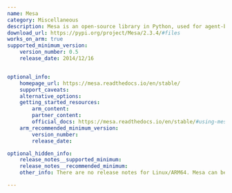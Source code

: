 ```yaml
---
name: Mesa
category: Miscellaneous
description: Mesa is an open-source library in Python, used for agent-based modeling, and is ideal for simulating complex systems and exploring emergent behaviors.
download_url: https://pypi.org/project/Mesa/2.3.4/#files
works_on_arm: true
supported_minimum_version:
    version_number: 0.5
    release_date: 2014/12/16


optional_info:
    homepage_url: https://mesa.readthedocs.io/en/stable/
    support_caveats:
    alternative_options:
    getting_started_resources:
        arm_content:
        partner_content:
        official_docs: https://mesa.readthedocs.io/en/stable/#using-mesa
    arm_recommended_minimum_version:
        version_number:
        release_date:

optional_hidden_info:
    release_notes__supported_minimum:
    release_notes__recommended_minimum:
    other_info: There are no release notes for Linux/ARM64. Mesa can be installed via pip, where none-any wheels are available. The least version available at PyPi is 0.5.

---
```

